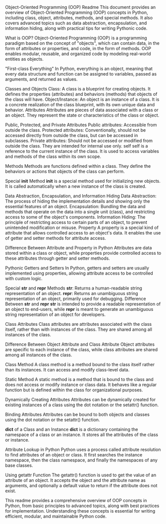 Object-Oriented Programming (OOP) Readme
This document provides an overview of Object-Oriented Programming (OOP) concepts in Python, including class, object, attributes, methods, and special methods. It also covers advanced topics such as data abstraction, encapsulation, and information hiding, along with practical tips for writing Pythonic code.

What is OOP?
Object-Oriented Programming (OOP) is a programming paradigm based on the concept of "objects", which can contain data, in the form of attributes or properties, and code, in the form of methods. OOP enables modular, reusable, and organized code by modeling real-world entities as objects.

"First-class Everything"
In Python, everything is an object, meaning that every data structure and function can be assigned to variables, passed as arguments, and returned as values.

Classes and Objects
Class: A class is a blueprint for creating objects. It defines the properties (attributes) and behaviors (methods) that objects of the class will have.
Object/Instance: An object is an instance of a class. It is a concrete realization of the class blueprint, with its own unique data and behavior.
Attributes
Attributes are pieces of data associated with a class or an object. They represent the state or characteristics of the class or object.

Public, Protected, and Private Attributes
Public attributes: Accessible from outside the class.
Protected attributes: Conventionally, should not be accessed directly from outside the class, but can be accessed in subclasses.
Private attributes: Should not be accessed or modified from outside the class. They are intended for internal use only.
self
self is a reference to the current instance of the class. It is used to access variables and methods of the class within its own scope.

Methods
Methods are functions defined within a class. They define the behaviors or actions that objects of the class can perform.

Special __init__ Method
__init__ is a special method used for initializing new objects. It is called automatically when a new instance of the class is created.

Data Abstraction, Encapsulation, and Information Hiding
Data Abstraction: The process of hiding the implementation details and showing only the essential features of an object.
Encapsulation: Bundling the data and methods that operate on the data into a single unit (class), and restricting access to some of the object's components.
Information Hiding: The principle of restricting access to certain parts of an object, to prevent unintended modification or misuse.
Property
A property is a special kind of attribute that allows controlled access to an object's data. It enables the use of getter and setter methods for attribute access.

Difference Between Attribute and Property in Python
Attributes are data stored within a class or object, while properties provide controlled access to these attributes through getter and setter methods.

Pythonic Getters and Setters
In Python, getters and setters are usually implemented using properties, allowing attribute access to be controlled with custom logic.

Special __str__ and __repr__ Methods
__str__: Returns a human-readable string representation of an object.
__repr__: Returns an unambiguous string representation of an object, primarily used for debugging.
Difference Between __str__ and __repr__
__str__ is intended to provide a readable representation of an object to end-users, while __repr__ is meant to generate an unambiguous string representation of an object for developers.

Class Attributes
Class attributes are attributes associated with the class itself, rather than with instances of the class. They are shared among all instances of the class.

Difference Between Object Attribute and Class Attribute
Object attributes are specific to each instance of the class, while class attributes are shared among all instances of the class.

Class Method
A class method is a method bound to the class itself rather than its instances. It can access and modify class-level data.

Static Method
A static method is a method that is bound to the class and does not access or modify instance or class data. It behaves like a regular function but is defined within the class for organizational purposes.

Dynamically Creating Attributes
Attributes can be dynamically created for existing instances of a class using the dot notation or the setattr() function.

Binding Attributes
Attributes can be bound to both objects and classes using the dot notation or the setattr() function.

__dict__ of a Class and an Instance
__dict__ is a dictionary containing the namespace of a class or an instance. It stores all the attributes of the class or instance.

Attribute Lookup in Python
Python uses a process called attribute resolution to find attributes of an object or class. It first searches the instance namespace, then the class namespace, and finally the namespaces of any base classes.

Using getattr Function
The getattr() function is used to get the value of an attribute of an object. It accepts the object and the attribute name as arguments, and optionally a default value to return if the attribute does not exist.

This readme provides a comprehensive overview of OOP concepts in Python, from basic principles to advanced topics, along with best practices for implementation. Understanding these concepts is essential for writing efficient, modular, and maintainable Python code.